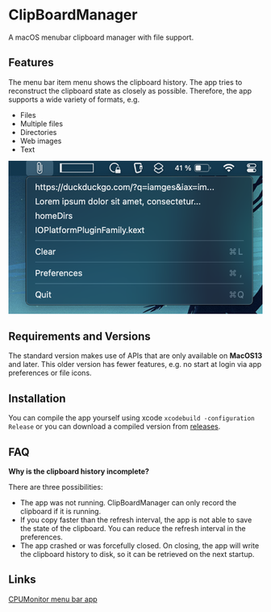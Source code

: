 # ClipBoardManager
A macOS menubar clipboard manager with file support.

## Features
The menu bar item menu shows the clipboard history. The app tries to reconstruct the clipboard state as closely as possible. Therefore, the app supports a wide variety of formats, e.g.

- Files
- Multiple files
- Directories
- Web images
- Text

![Menu](./screenshots/Menu.png)

## Requirements and Versions
The standard version makes use of APIs that are only available on **MacOS13** and later. This older version has fewer features, e.g. no start at login via app preferences or file icons.

## Installation

You can compile the app yourself using xcode `xcodebuild -configuration Release` or you can download a compiled version from [releases](https://github.com/Lennard599/ClipBoardManager/releases).


## FAQ

**Why is the clipboard history incomplete?**

There are three possibilities:
- The app was not running. ClipBoardManager can only record the clipboard if it is running.
- If you copy faster than the refresh interval, the app is not able to save the state of the clipboard. You can reduce the refresh interval in the preferences.
- The app crashed or was forcefully closed. On closing, the app will write the clipboard history to disk, so it can be retrieved on the next startup.

## Links
[CPUMonitor menu bar app](https://github.com/Lennard599/CPUMonitor)